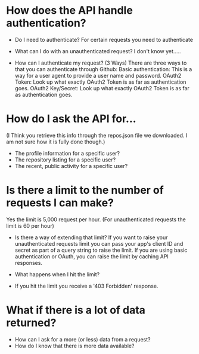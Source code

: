 # How does the API handle authentication?
- Do I need to authenticate?
  For certain requests you need to authenticate

- What can I do with an unauthenticated request?
 I don't know yet.....

- How can I authenticate my request? (3 Ways)
  There are three ways to that you can authenticate through Github:
  Basic authentication: This is a way for a user agent to provide a user name and password.
  OAuth2 Token: Look up what exactly OAuth2 Token is as far as authentication goes.
  OAuth2 Key/Secret: Look up what exactly OAuth2 Token is as far as authentication goes.

# How do I ask the API for...
(I Think you retrieve this info through the repos.json file we downloaded. I am not sure how it is fully done though.)
- The profile information for a specific user?
- The repository listing for a specific user?
- The recent, public activity for a specific user?

# Is there a limit to the number of requests I can make?
Yes the limit is 5,000 request per hour. (For unauthenticated requests the limit is 60 per hour)

- Is there a way of extending that limit?
 If you want to raise your unauthenticated requests limit you can pass your app's client ID and secret as part of a query string to raise the limit. If you are using basic authentication or OAuth, you can raise the limit by caching API responses.

- What happens when I hit the limit?
- If you hit the limit you receive a '403 Forbidden' response.

# What if there is a lot of data returned?
- How can I ask for a more (or less) data from a request?
- How do I know that there is more data available?
